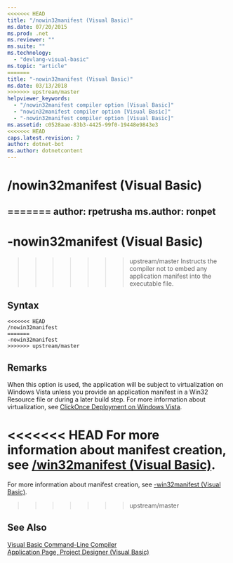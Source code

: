 ```yaml
---
<<<<<<< HEAD
title: "/nowin32manifest (Visual Basic)"
ms.date: 07/20/2015
ms.prod: .net
ms.reviewer: ""
ms.suite: ""
ms.technology: 
  - "devlang-visual-basic"
ms.topic: "article"
=======
title: "-nowin32manifest (Visual Basic)"
ms.date: 03/13/2018
>>>>>>> upstream/master
helpviewer_keywords: 
  - "/nowin32manifest compiler option [Visual Basic]"
  - "nowin32manifest compiler option [Visual Basic]"
  - "-nowin32manifest compiler option [Visual Basic]"
ms.assetid: c0528aae-83b3-4425-99f0-19448e9843e3
<<<<<<< HEAD
caps.latest.revision: 7
author: dotnet-bot
ms.author: dotnetcontent
---
```

# /nowin32manifest (Visual Basic)
=======
author: rpetrusha
ms.author: ronpet
---
# -nowin32manifest (Visual Basic)
>>>>>>> upstream/master
Instructs the compiler not to embed any application manifest into the executable file.  
  
## Syntax  
  
```  
<<<<<<< HEAD
/nowin32manifest  
=======
-nowin32manifest  
>>>>>>> upstream/master
```  
  
## Remarks  
 When this option is used, the application will be subject to virtualization on Windows Vista unless you provide an application manifest in a Win32 Resource file or during a later build step. For more information about virtualization, see [ClickOnce Deployment on Windows Vista](/visualstudio/deployment/clickonce-deployment-on-windows-vista).  
  
<<<<<<< HEAD
 For more information about manifest creation, see [/win32manifest (Visual Basic)](../../../visual-basic/reference/command-line-compiler/win32manifest.md).  
=======
 For more information about manifest creation, see [-win32manifest (Visual Basic)](../../../visual-basic/reference/command-line-compiler/win32manifest.md).  
>>>>>>> upstream/master
  
## See Also  
 [Visual Basic Command-Line Compiler](../../../visual-basic/reference/command-line-compiler/index.md)  
 [Application Page, Project Designer (Visual Basic)](/visualstudio/ide/reference/application-page-project-designer-visual-basic)
